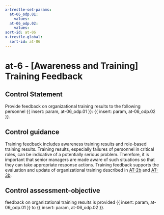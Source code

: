 ```yaml
---
x-trestle-set-params:
  at-06_odp.01:
    values:
  at-06_odp.02:
    values:
sort-id: at-06
x-trestle-global:
  sort-id: at-06
---
```


# at-6 - \[Awareness and Training\] Training Feedback

## Control Statement

Provide feedback on organizational training results to the following personnel {{ insert: param, at-06_odp.01 }}: {{ insert: param, at-06_odp.02 }}.

## Control guidance

Training feedback includes awareness training results and role-based training results. Training results, especially failures of personnel in critical roles, can be indicative of a potentially serious problem. Therefore, it is important that senior managers are made aware of such situations so that they can take appropriate response actions. Training feedback supports the evaluation and update of organizational training described in [AT-2b](#at-2_smt.b) and [AT-3b](#at-3_smt.b).

## Control assessment-objective

feedback on organizational training results is provided {{ insert: param, at-06_odp.01 }} to {{ insert: param, at-06_odp.02 }}.
